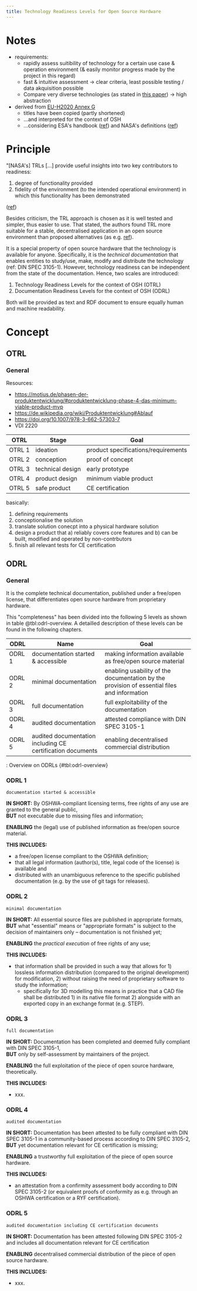 ```yaml
---
title: Technology Readiness Levels for Open Source Hardware
---
```


# Notes

- requirements:
  - rapidly assess suitibility of technology for a certain use case & operation environment
    (& easily monitor progress made by the project in this regard)
  - fast & intuitive assessment
    → clear criteria, least possible testing / data akquisition possible
  - Compare very diverse technologies
    (as stated in [this paper](https://ec.europa.eu/isa2/sites/isa/files/technology_readiness_revisited_-_icegov2020.pdf))
    → high abstraction
- derived from [EU-H2020 Annex G](https://ec.europa.eu/research/participants/data/ref/h2020/wp/2014_2015/annexes/h2020-wp1415-annex-g-trl_en.pdf)
  - titles have been copied (partly shortened)
  - …and interpreted for the context of OSH
  - …considering ESA's handbook ([ref](https://artes.esa.int/sites/default/files/TRL_Handbook.pdf))
    and NASA's definitions ([ref](https://www.nasa.gov/pdf/458490main_TRL_Definitions.pdf))

# Principle

<!--- NASA's TRL are too complicated -->

"\[NASA's\] TRLs \[…\] provide useful insights into two key contributors to readiness:

1. degree of functionality provided
2. fidelity of the environment (to the intended operational environment)
   in which this functionality has been demonstrated

([ref](https://apps.dtic.mil/dtic/tr/fulltext/u2/a443149.pdf))

Besides criticism, the TRL approach is chosen as it is well tested and simpler,
thus easier to use.
That stated, the authors found TRL more suitable for a stable,
decentralised application in an open source environment than proposed alternatives
(as e.g. [ref](https://apps.dtic.mil/dtic/tr/fulltext/u2/a443149.pdf)).

It is a special property of open source hardware
that the technology is available for anyone.
Specifically, it is the _technical documentation_ that enables entities
to study/use, make, modify and distribute the technology (ref: DIN SPEC 3105-1).
However, technology readiness can be independent from the state of the documentation.
Hence, two scales are introduced:

1. Technology Readiness Levels for the context of OSH (OTRL)
2. Documentation Readiness Levels for the context of OSH (ODRL)

Both will be provided as text and RDF document
to ensure equally human and machine readability.

# Concept

## OTRL

### General

Resources:

- https://motius.de/phasen-der-produktentwicklung/#produktentwicklung-phase-4-das-minimum-viable-product-mvp
- https://de.wikipedia.org/wiki/Produktentwicklung#Ablauf
- https://doi.org/10.1007/978-3-662-57303-7
- VDI 2220

|OTRL|Stage|Goal|
|---|---|---|
|OTRL 1|ideation|product specifications/requirements|
|OTRL 2|conception|proof of concept|
|OTRL 3|technical design|early prototype|
|OTRL 4|product design|minimum viable product|
|OTRL 5|safe product|CE certification|

<!--- ADD EXAMPLES!

OTRL 3 → ZAC+
OTRL 3 → OHLOOM
OTRL 3 → MNT Reform

-->

basically:

1. defining requirements
2. conceptionalise the solution
3. translate solution conecpt into a physical hardware solution
4. design a product that a) reliably covers core features and b) can be built, modified and operated by non-contrbutors
5. finish all relevant tests for CE certification

<!-- ### OTRL 1

`basic principles observed`

Potential has been identified and formulated:
Knowledge generated underpinning hardware technology concepts/applications.

### OTRL 2

`technology concept formulated`

Concept and potential usefulness has been ellaborated and formulated:
Invention begins, practical application is identified but is speculative,
no experimental proof (e.g. a physical prototype) or detailed analysis is available
yet to support the conjecture.

### OTRL 3

`experimental proof of concept`

Key functions of the concept are tested & proven in a controlled environment
(e.g. laboratory or just analytical).

### OTRL 4

`technology validated in lab`

A low fidelity application (early prototype, breadboard) was built and operated
in a controlled environment (e.g. laboratory)
demonstrating basic functionality and critical test environments;
performance predictions are formulated towards the final operating environment.

### OTRL 5

`technology validated in relevant environment`

A medium fidelity application (prototype) was built and operated
in a (simulated) realistic operational environment
demonstrating overall performance in critical areas.

### OTRL 6

`technology demonstrated in relevant environment`

A high fidelity application (final version) was built
and operated in a realistic operational environment demonstrating its performance
in the actual operational environment.

At this point the OSH can be deemed "ready for manufacturing"
and the target group can safely exercise the 4 rights of open source
in the operation environment.

### OTRL 7

`system prototype demonstration in operational environment`

OTRL 7 "is a significant but optional maturation step beyond TRL 6,
requiring an actual system prototype demonstration in the expected operational environment.
[…] The driving purpose for achieving this level of maturity
must be tied to assuring system engineering and development management confidence
(more than for purposes of technology R&D).
Therefore, the demonstration must be of a prototype of an actual planned application.
Of course, not all technologies in all systems must be demonstrated at this level"
([ref, p.23](https://artes.esa.int/sites/default/files/TRL_Handbook.pdf)).
It applies for critical or very complex systems (e.g. MRI scanners).

At this point the OSH can be deemed "ready for manufacturing"
and the target group can safely exercise the 4 rights of open source
in the operation environment.

NOTE:
"Implementing TRL 7 has seldom been done in past technology development programs
because it is seldom necessary.
Typically, a TRL 7 demonstration is only implemented in cases of high technical risk
and/or when systems-level innovation is necessary to achieve mission goals and objectives."
([ref, p.23](https://artes.esa.int/sites/default/files/TRL_Handbook.pdf))

EXAMPLE:
A control unit for an open source MRI scanner has been built and tested
in the MRI scanner to reach OTRL 6,
but not regarding the influence and feedback from other,
simultaniously operating modules in the scanner during operation.
This is to be tested to reach OTRL 7.

### OTRL 8

`system complete and qualified`

Hardware, in its final version,
has been built and operated in the intended operational environment
and proven its performance.
It is (theoretically) ready to be sold as a commercial product in the EU.

### OTRL 9

`actual system proven in operational environment`

The hardware is successfully applied by independent entities
in the operational environment.

EXAMPLE: Product is sold in the EU. -->

## ODRL

### General

It is the complete technical documentation,
published under a free/open license,
that differentiates open source hardware from proprietary hardware.

This "completeness" has been divided into the following 5 levels as shown in table @tbl:odrl-overview.
A detailled description of these levels can be found in the following chapters.

|ODRL|Name|Goal|
|---|---|---|
|ODRL 1|documentation started & accessible|making information available as free/open source material|
|ODRL 2|minimal documentation|enabling usability of the documentation by the provision of essential files and information|
|ODRL 3|full documentation|full exploitability of the documentation|
|ODRL 4|audited documentation|attested compliance with DIN SPEC 3105-1|
|ODRL 5|audited documentation including CE certification documents|enabling decentralised commercial distribution|

: Overview on ODRLs {#tbl:odrl-overview}

<!--- ToDo: read & check --->

<!-- For ODRL documentation requirements after DIN SPEC 3105-1 apply ([ref to chapter](TODO)),
meaning that it must be published under a free/open license and publicly accessible.

By default, experts skilled in the corresponding field of technology
are the target group of the documentation
and hence shall be able to understand the documentation.
However, projects can define other target groups
e.g. by adding layers of abstraction to the documentation ([ref to chapter](TODO)).

It's the technical documentation
enabling the target group to exercise the 4 rights of open source:
to study, to modify, to make and to distribute the documentation or hardware
based on that documentation ([ref to chapter](TODO)). -->

### ODRL 1

`documentation started & accessible`

**IN SHORT:** By OSHWA-compliant licensing terms, free rights of any use are granted to the general public,\
**BUT** not executable due to missing files and information;

**ENABLING** the (legal) use of published information as free/open source material.

**THIS INCLUDES:**

- a free/open license compliant to the OSHWA definition;
- that all legal information (author(s), title, legal code of the license) is available and
- distributed with an unambiguous reference to the specific published documentation (e.g. by the use of git tags for releases).

<!---

`basic information available`

Documentation describes basic characteristics of the hardware
(such as operations-oriented metrics (mass, energy input etc.),
the (expected) operational environment(s) or its function)
or its concept (depending on the OTRL).

Target group understands, what the OSH is,
but not how it works or how it is operated
and hence cannot yet exercise the 4 rights of open source

-->

### ODRL 2

`minimal documentation`

**IN SHORT:** All essential source files are published in appropriate formats,\
**BUT** what "essential" means or "appropriate formats" is subject to the decision of maintainers only – documentation is not finished yet;

**ENABLING** the _practical execution_ of free rights of any use;

**THIS INCLUDES:**

- that information shall be provided in such a way that allows for 1) lossless information distribution (compared to the original development) for modification, 2) without raising the need of proprietary software to study the information;
  - specifically for 3D modelling this means in practice that a CAD file shall be distributed 1) in its native file format 2) alongside with an exported copy in an exchange format (e.g. STEP).

<!-- `drafty documentation`

documentation in progess – aims to describe how the hardware works
and how it is operated, but is partly patchy and/or outdated;
yet too less to exercise the 4 rights of open source -->

### ODRL 3

`full documentation`

**IN SHORT:** Documentation has been completed and deemed fully compliant with DIN SPEC 3105-1,\
**BUT** only by self-assessment by maintainers of the project.

**ENABLING** the full exploitation of the piece of open source hardware, theoretically.

**THIS INCLUDES:**

- xxx.

<!-- `early release`

Target group struggles; execution of the 4 rights of open source is possible,
but only with lots of reconciliation with originators
since the documentation yet lacks fundamental information -->

### ODRL 4

`audited documentation`

**IN SHORT:** Documentation has been attested to be fully compliant with DIN SPEC 3105-1 in a community-based process according to DIN SPEC 3105-2,\
**BUT** yet documentation relevant for CE certification is missing;

**ENABLING** a trustworthy full exploitation of the piece of open source hardware.

**THIS INCLUDES:**

- an attestation from a confirmity assessment body according to DIN SPEC 3105-2 (or equivalent proofs of conformity as e.g. through an OSHWA certification or a RYF certification).

<!-- `relevant release`

target group understands; execution of the 4 rights of open source is possible,
but still requires few reconciliation with originators
since the documentation yet lacks minor information -->

### ODRL 5

`audited documentation including CE certification documents`

**IN SHORT:** Documentation has been attested following DIN SPEC 3105-2 and includes all documentation relevant for CE certification

**ENABLING** decentralised commercial distribution of the piece of open source hardware.

**THIS INCLUDES:**

- xxx.

<!-- `mature release`

target group acts autonomously;
independent entity made the hardware with no reconciliation with originators -->
